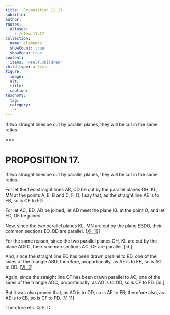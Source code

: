 ```yaml
---
title:  Proposition 11.17
subtitle: 
author:
routes:
  aliases:
    - /elem.11.17
collection:
  name: elements
  showCount: true
  showMenu: true
content:
  items: '@self.children'
child_type: article
figure:
  image:
  alt:
  title:
  caption:
taxonomy:
  tag:
  category:
    - 
---
```


<p><hi rend="ital">If two straight lines be cut by parallel planes</hi>, <hi rend="ital">they will be cut in the same ratios.</hi>
      </p>

===

<h1>PROPOSITION 17.</h1>
<p><span class="ital">If two straight lines be cut by parallel planes</span>, <span class="ital">they will be cut in the same ratios.</span>
      </p>

<p>For let the two straight lines <span class="ital">AB</span>, <span class="ital">CD</span> be cut by the parallel planes <span class="ital">GH</span>, <span class="ital">KL</span>, <span class="ital">MN</span> at the points <span class="ital">A</span>, <span class="ital">E</span>, <span class="ital">B</span> and <span class="ital">C</span>, <span class="ital">F</span>, <span class="ital">D</span>; I say that, as the straight line <span class="ital">AE</span> is to <span class="ital">EB</span>, so is <span class="ital">CF</span> to <span class="ital">FD</span>. 
      </p>

<p>For let <span class="ital">AC</span>, <span class="ital">BD</span>, <span class="ital">AD</span> be joined, let <span class="ital">AD</span> meet the plane <span class="ital">KL</span> at the point <span class="ital">O</span>, and let <span class="ital">EO</span>, <span class="ital">OF</span> be joined. <pb n="302"/></p>

<p>Now, since the two parallel planes <span class="ital">KL</span>, <span class="ital">MN</span> are cut by the plane <span class="ital">EBDO</span>, their common sections <span class="ital">EO</span>, <span class="ital">BD</span> are parallel. [<a href="/elem.11.16">XI. 16</a>] </p>

<p>For the same reason, since the two parallel planes <span class="ital">GH</span>, <span class="ital">KL</span> are cut by the plane <span class="ital">AOFC</span>, their common sections <span class="ital">AC</span>, <span class="ital">OF</span> are parallel. [<span class="ital">id</span>.] </p>

<p>And, since the straight line <span class="ital">EO</span> has been drawn parallel to <span class="ital">BD</span>, one of the sides of the triangle <span class="ital">ABD</span>, therefore, proportionally, as <span class="ital">AE</span> is to <span class="ital">EB</span>, so is <span class="ital">AO</span> to <span class="ital">OD</span>. [<a href="/elem.6.2">VI. 2</a>] </p>

<p>Again, since the straight line <span class="ital">OF</span> has been drawn parallel to <span class="ital">AC</span>, one of the sides of the triangle <span class="ital">ADC</span>, proportionally, as <span class="ital">AO</span> is to <span class="ital">OD</span>, so is <span class="ital">CF</span> to <span class="ital">FD</span>. [<span class="ital">id</span>.] </p>

<p>But it was also proved that, as <span class="ital">AO</span> is to <span class="ital">OD</span>, so is <span class="ital">AE</span> to <span class="ital">EB</span>; therefore also, as <span class="ital">AE</span> is to <span class="ital">EB</span>, so is <span class="ital">CF</span> to <span class="ital">FD</span>. [<a href="/elem.5.11">V. 11</a>] </p>

<p>Therefore etc. Q. E. D.</p>
